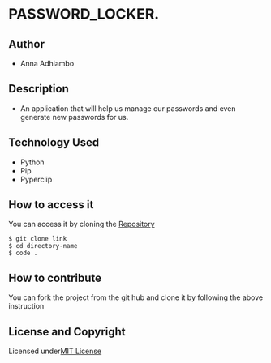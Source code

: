 # PASSWORD_LOCKER.

## Author
* Anna Adhiambo

## Description
* An application that will help us manage our passwords and even generate new passwords for us.

## Technology Used
* Python
* Pip
* Pyperclip

## How to access it 
You can access it by cloning the [Repository](https://github.com/annaadhiambo/Password-Locker.git)
```
$ git clone link 
$ cd directory-name
$ code .
```


## How to contribute
You can fork the project from the git hub and clone it by following the above instruction
## License and Copyright
Licensed under[MIT License](LICENSE)

